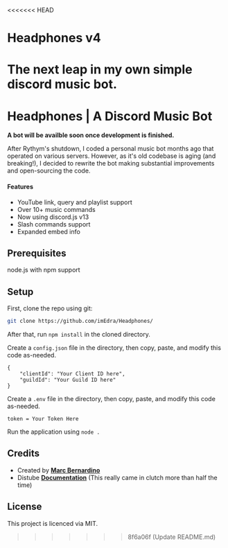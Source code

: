 <<<<<<< HEAD
# Headphones v4
The next leap in my own simple discord music bot.
=======
# Headphones | A Discord Music Bot
**A bot will be availble soon once development is finished.**

After Rythym's shutdown, I coded a personal music bot months ago that operated on various servers. However, as it's old codebase is aging (and breaking!), I decided to rewrite the bot making substantial improvements and open-sourcing the code.

#### Features
- YouTube link, query and playlist support
- Over 10+ music commands
- Now using discord.js v13
- Slash commands support
- Expanded embed info 

## Prerequisites
node.js with npm support

## Setup
First, clone the repo using git:

```bash
git clone https://github.com/imEdra/Headphones/
```
After that, run ```npm install``` in the cloned directory.

Create a ``config.json`` file in the directory, then copy, paste, and modify this code as-needed.
```
{
	"clientId": "Your Client ID here",
	"guildId": "Your Guild ID here"
}
```

Create a ``.env`` file in the directory, then copy, paste, and modify this code as-needed.
```
token = Your Token Here
```

Run the application using ```node .```

## Credits
- Created by [**Marc Bernardino**](https://github.com/imEdra)
- Distube [**Documentation**](https://distube.js.org/#/) (This really came in clutch more than half the time)


## License
This project is licenced via MIT.
>>>>>>> 8f6a06f (Update README.md)
